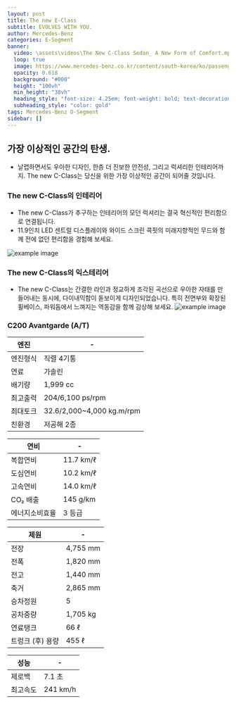 ```yaml
---
layout: post
title: The new E-Class
subtitle: EVOLVES WITH YOU.
author: Mercedes-Benz
categories: E-Segment
banner:
  video: \assets\videos\The New C-Class Sedan_ A New Form of Comfort.mp4
  loop: true
  image: https://www.mercedes-benz.co.kr/content/south-korea/ko/passengercars/models/saloon/w213-22-2/overview/_jcr_content/root/responsivegrid/simple_stage_copy_co.component.damq4.3422934230495.jpg/the-new-eclass-kv.jpg
  opacity: 0.618
  background: "#000"
  height: "100vh"
  min_height: "38vh"
  heading_style: "font-size: 4.25em; font-weight: bold; text-decoration: underline"
  subheading_style: "color: gold"
tags: Mercedes-Benz D-Segment
sidebar: []
---
```


## 가장 이상적인 공간의 탄생.

 * 날렵하면서도 우아한 디자인, 한층 더 진보한 안전성, 그리고 럭셔리한 인테리어까지.
The new C-Class는 당신을 위한 가장 이상적인 공간이 되어줄 것입니다.

### The new C-Class의 인테리어
* The new C-Class가 추구하는 인테리어의 모던 럭셔리는 결국 혁신적인 편리함으로 연결됩니다.
* 11.9인치 LED 센트럴 디스플레이와 와이드 스크린 콕핏의 미래지향적인 무드와 함께 전에 없던 편리함을 경험해 보세요.

![example image](https://www.mercedes-benz.co.kr/content/south-korea/ko/passengercars/models/saloon/c-class/overview/_jcr_content/root/responsivegrid/tabs_1344672560/tabitem/hotspot_module/hotspot_simple_image.component.damq4.3327839580108.jpg/mercedes-benz-c-class-w206-interior-cockpit-hotspot-360-3302x1858-06-2022.jpg "")

### The new C-Class의 익스테리어
* The new C-Class는 간결한 라인과 정교하게 조각된 곡선으로 우아한 자태를 만들어내는 동시에, 다이내믹함이 돋보이게 디자인되었습니다. 특히 전면부와 확장된 휠베이스, 파워돔에서 느껴지는 역동감을 함께 감상해 보세요.
![example image](https://autoimg.danawa.com/gallery/4037/20221214_4037%20(150).jpg?resize=800:* "ACLASS")

### C200 Avantgarde (A/T) 

| 엔진                   | -             |
| --------------------- | --------------------- |
| 엔진형식               | 직렬 4기통	         |
| 연료 | 가솔린 |
| 배기량 | 1,999 cc |
| 최고출력 | 204/6,100 ps/rpm | 
| 최대토크 | 32.6/2,000~4,000 kg.m/rpm| 
| 친환경 | 저공해 2종 | 

| 연비                   | -             |
| --------------------- | --------------------- |
| 복합연비| 11.7 km/ℓ|
| 도심연비| 10.2 km/ℓ|
| 고속연비 | 14.0 km/ℓ|
| CO₂ 배출 | 145 g/km| 
| 에너지소비효율 | 3 등급| 

| 제원                  | -             |
| --------------------- | --------------------- |
| 전장 |4,755 mm    |
|전폭 | 1,820 mm|
| 전고  |1,440 mm|
|축거  |2,865 mm|
| 승차정원 | 5 | 
| 공차중량 | 1,705 kg|
| 연료탱크| 66 ℓ  |
| 트렁크 (후) 용량| 455 ℓ |

| 성능                | -             |
| --------------------- | --------------------- |
| 제로백| 7.1 초  |
|최고속도 | 241 km/h|

